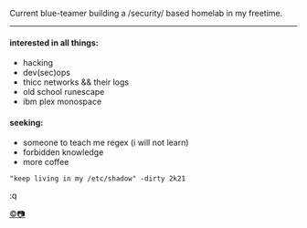 Current blue-teamer building a /security/ based homelab in my freetime. 

---


#### interested in all things: 
- hacking
- dev(sec)ops 
- thicc networks && their logs 
- old school runescape
- ibm plex monospace


#### seeking:
- someone to teach me regex (i will not learn)
- forbidden knowledge
- more coffee


`"keep living in my /etc/shadow" -dirty 2k21` 

:q




[©️:camera:](https://ko-fi.com/maicakes)

<!--
**gunSec/gunSec** is a ✨ _special_ ✨ repository because its `README.md` (this file) appears on your GitHub profile.

Here are some ideas to get you started:

- 🔭 I’m currently working on ...
- 🌱 I’m currently learning ...
- 👯 I’m looking to collaborate on ...
- 🤔 I’m looking for help with ...
- 💬 Ask me about ...
- 📫 How to reach me: ...
- 😄 Pronouns: ...
- ⚡ Fun fact: ...
-->
